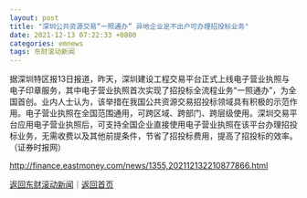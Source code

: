 ```yaml
---
layout: post
title: "深圳公共资源交易“一照通办” 异地企业足不出户可办理招投标业务"
date: 2021-12-13 07:22:33 +0800
categories: emnews
tags: 东财滚动新闻
---
```


据深圳特区报13日报道，昨天，深圳建设工程交易平台正式上线电子营业执照与电子印章服务，其中电子营业执照首次实现了招投标全流程业务“一照通办”，为全国首创。业内人士认为，该举措在我国公共资源交易招投标领域具有积极的示范作用。电子营业执照在全国范围通用，可跨区域、跨部门、跨层级使用。深圳交易平台应用电子营业执照后，可支持全国企业直接使用电子营业执照在该平台办理招投标业务，无需收费以及其他前提条件，节省了招投标费用，提高了招投标的效率。（证券时报网）

<http://finance.eastmoney.com/news/1355,202112132210877866.html>

[返回东财滚动新闻](//finews.withounder.com/emnews/)｜[返回首页](//finews.withounder.com/)